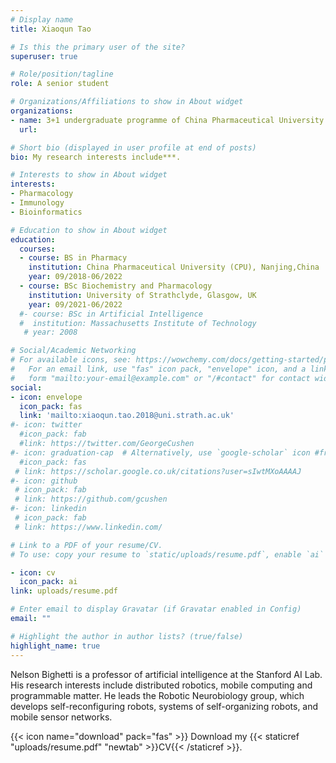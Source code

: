 ```yaml
---
# Display name
title: Xiaoqun Tao

# Is this the primary user of the site?
superuser: true

# Role/position/tagline
role: A senior student

# Organizations/Affiliations to show in About widget
organizations:
- name: 3+1 undergraduate programme of China Pharmaceutical University & University of Strathclyde
  url: 

# Short bio (displayed in user profile at end of posts)
bio: My research interests include***.

# Interests to show in About widget
interests:
- Pharmacology
- Immunology
- Bioinformatics

# Education to show in About widget
education:
  courses:
  - course: BS in Pharmacy
    institution: China Pharmaceutical University (CPU), Nanjing,China
    year: 09/2018-06/2022
  - course: BSc Biochemistry and Pharmacology
    institution: University of Strathclyde, Glasgow, UK
    year: 09/2021-06/2022
  #- course: BSc in Artificial Intelligence
  #  institution: Massachusetts Institute of Technology
   # year: 2008

# Social/Academic Networking
# For available icons, see: https://wowchemy.com/docs/getting-started/page-builder/#icons
#   For an email link, use "fas" icon pack, "envelope" icon, and a link in the
#   form "mailto:your-email@example.com" or "/#contact" for contact widget.
social:
- icon: envelope
  icon_pack: fas
  link: 'mailto:xiaoqun.tao.2018@uni.strath.ac.uk'
#- icon: twitter
  #icon_pack: fab
  #link: https://twitter.com/GeorgeCushen
#- icon: graduation-cap  # Alternatively, use `google-scholar` icon #from `ai` icon pack
  #icon_pack: fas
 # link: https://scholar.google.co.uk/citations?user=sIwtMXoAAAAJ
#- icon: github
 # icon_pack: fab
 # link: https://github.com/gcushen
#- icon: linkedin
 # icon_pack: fab
 # link: https://www.linkedin.com/

# Link to a PDF of your resume/CV.
# To use: copy your resume to `static/uploads/resume.pdf`, enable `ai` icons in `params.toml`, 

- icon: cv
  icon_pack: ai
link: uploads/resume.pdf

# Enter email to display Gravatar (if Gravatar enabled in Config)
email: ""

# Highlight the author in author lists? (true/false)
highlight_name: true
---
```


Nelson Bighetti is a professor of artificial intelligence at the Stanford AI Lab. His research interests include distributed robotics, mobile computing and programmable matter. He leads the Robotic Neurobiology group, which develops self-reconfiguring robots, systems of self-organizing robots, and mobile sensor networks.


{{< icon name="download" pack="fas" >}} Download my {{< staticref "uploads/resume.pdf" "newtab" >}}CV{{< /staticref >}}.

